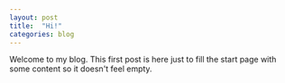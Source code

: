 ```yaml
---
layout: post
title:  "Hi!"
categories: blog
---
```


Welcome to my blog. This first post is here just to fill the start page with
some content so it doesn't feel empty.
